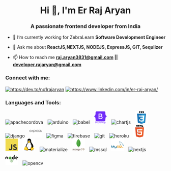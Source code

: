 <h1 align="center">Hi 👋, I'm Er Raj Aryan</h1>
<h3 align="center">A passionate frontend developer from India</h3>

- 🔭 I’m currently working for ZebraLearn **Software Development Engineer**

- 💬 Ask me about **ReactJS,NEXTJS, NODEJS, ExpressJS, GIT, Sequlizer**

- 📫 How to reach me **raj.aryan3831@gmail.com || developer.rajaryan@gmail.com**

<h3 align="left">Connect with me:</h3>
<p align="left">
<a href="https://dev.to/https://dev.to/no1rajaryan" target="blank"><img align="center" src="https://raw.githubusercontent.com/rahuldkjain/github-profile-readme-generator/master/src/images/icons/Social/devto.svg" alt="https://dev.to/no1rajaryan" height="30" width="40" /></a>
<a href="https://linkedin.com/in/https://www.linkedin.com/in/er-raj-aryan/" target="blank"><img align="center" src="https://raw.githubusercontent.com/rahuldkjain/github-profile-readme-generator/master/src/images/icons/Social/linked-in-alt.svg" alt="https://www.linkedin.com/in/er-raj-aryan/" height="30" width="40" /></a>
</p>

<h3 align="left">Languages and Tools:</h3>
<p align="left">
    <a href="https://cordova.apache.org/" target="_blank" rel="noreferrer" style="text-decoration: none; text-transform: none;">
        <img src="https://www.vectorlogo.zone/logos/apache_cordova/apache_cordova-icon.svg" alt="apachecordova" width="40" height="40" style="margin-right: 10px; border-bottom: none;"/>
    </a>
    <a href="https://www.arduino.cc/" target="_blank" rel="noreferrer" style="text-decoration: none; text-transform: none;">
        <img src="https://cdn.worldvectorlogo.com/logos/arduino-1.svg" alt="arduino" width="40" height="40" style="margin-right: 10px; border-bottom: none;"/>
    </a>
    <a href="https://babeljs.io/" target="_blank" rel="noreferrer" style="text-decoration: none; text-transform: none;">
        <img src="https://www.vectorlogo.zone/logos/babeljs/babeljs-icon.svg" alt="babel" width="40" height="40" style="margin-right: 10px; border-bottom: none;"/>
    </a>
    <a href="https://getbootstrap.com" target="_blank" rel="noreferrer" style="text-decoration: none; text-transform: none;">
        <img src="https://raw.githubusercontent.com/devicons/devicon/master/icons/bootstrap/bootstrap-plain-wordmark.svg" alt="bootstrap" width="40" height="40" style="margin-right: 10px; border-bottom: none;"/>
    </a>
    <a href="https://www.chartjs.org" target="_blank" rel="noreferrer" style="text-decoration: none; text-transform: none;">
        <img src="https://www.chartjs.org/media/logo-title.svg" alt="chartjs" width="40" height="40" style="margin-right: 10px; border-bottom: none;"/>
    </a>
    <a href="https://www.w3schools.com/css/" target="_blank" rel="noreferrer" style="text-decoration: none; text-transform: none;">
        <img src="https://raw.githubusercontent.com/devicons/devicon/master/icons/css3/css3-original-wordmark.svg" alt="css3" width="40" height="40" style="margin-right: 10px; border-bottom: none;"/>
    </a>
    <a href="https://www.djangoproject.com/" target="_blank" rel="noreferrer" style="text-decoration: none; text-transform: none;">
        <img src="https://cdn.worldvectorlogo.com/logos/django.svg" alt="django" width="40" height="40" style="margin-right: 10px; border-bottom: none;"/>
    </a>
    <a href="https://expressjs.com" target="_blank" rel="noreferrer" style="text-decoration: none; text-transform: none;">
        <img src="https://raw.githubusercontent.com/devicons/devicon/master/icons/express/express-original-wordmark.svg" alt="express" width="40" height="40" style="margin-right: 10px; border-bottom: none;"/>
    </a>
    <a href="https://www.figma.com/" target="_blank" rel="noreferrer" style="text-decoration: none; text-transform: none;">
        <img src="https://www.vectorlogo.zone/logos/figma/figma-icon.svg" alt="figma" width="40" height="40" style="margin-right: 10px; border-bottom: none;"/>
    </a>
    <a href="https://firebase.google.com/" target="_blank" rel="noreferrer" style="text-decoration: none; text-transform: none;">
        <img src="https://www.vectorlogo.zone/logos/firebase/firebase-icon.svg" alt="firebase" width="40" height="40" style="margin-right: 10px; border-bottom: none;"/>
    </a>
    <a href="https://git-scm.com/" target="_blank" rel="noreferrer" style="text-decoration: none; text-transform: none;">
        <img src="https://www.vectorlogo.zone/logos/git-scm/git-scm-icon.svg" alt="git" width="40" height="40" style="margin-right: 10px; border-bottom: none;"/>
    </a>
    <a href="https://heroku.com" target="_blank" rel="noreferrer" style="text-decoration: none; text-transform: none;">
        <img src="https://www.vectorlogo.zone/logos/heroku/heroku-icon.svg" alt="heroku" width="40" height="40" style="margin-right: 10px; border-bottom: none;"/>
    </a>
    <a href="https://www.w3.org/html/" target="_blank" rel="noreferrer" style="text-decoration: none; text-transform: none;">
        <img src="https://raw.githubusercontent.com/devicons/devicon/master/icons/html5/html5-original-wordmark.svg" alt="html5" width="40" height="40" style="margin-right: 10px; border-bottom: none;"/>
    </a>
    <a href="https://developer.mozilla.org/en-US/docs/Web/JavaScript" target="_blank" rel="noreferrer" style="text-decoration: none; text-transform: none;">
        <img src="https://raw.githubusercontent.com/devicons/devicon/master/icons/javascript/javascript-original.svg" alt="javascript" width="40" height="40" style="margin-right: 10px; border-bottom: none;"/>
    </a>
    <a href="https://www.linux.org/" target="_blank" rel="noreferrer" style="text-decoration: none; text-transform: none;">
        <img src="https://raw.githubusercontent.com/devicons/devicon/master/icons/linux/linux-original.svg" alt="linux" width="40" height="40" style="margin-right: 10px; border-bottom: none;"/>
    </a>
    <a href="https://materializecss.com/" target="_blank" rel="noreferrer" style="text-decoration: none; text-transform: none;">
        <img src="https://raw.githubusercontent.com/prplx/svg-logos/5585531d45d294869c4eaab4d7cf2e9c167710a9/svg/materialize.svg" alt="materialize" width="40" height="40" style="margin-right: 10px; border-bottom: none;"/>
    </a>
    <a href="https://www.mongodb.com/" target="_blank" rel="noreferrer" style="text-decoration: none; text-transform: none;">
        <img src="https://raw.githubusercontent.com/devicons/devicon/master/icons/mongodb/mongodb-original-wordmark.svg" alt="mongodb" width="40" height="40" style="margin-right: 10px; border-bottom: none;"/>
    </a>
    <a href="https://www.microsoft.com/en-us/sql-server" target="_blank" rel="noreferrer" style="text-decoration: none; text-transform: none;">
        <img src="https://www.svgrepo.com/show/303229/microsoft-sql-server-logo.svg" alt="mssql" width="40" height="40" style="margin-right: 10px; border-bottom: none;"/>
    </a>
    <a href="https://www.mysql.com/" target="_blank" rel="noreferrer" style="text-decoration: none; text-transform: none;">
        <img src="https://raw.githubusercontent.com/devicons/devicon/master/icons/mysql/mysql-original-wordmark.svg" alt="mysql" width="40" height="40" style="margin-right: 10px; border-bottom: none;"/>
    </a>
    <a href="https://nextjs.org/" target="_blank" rel="noreferrer" style="text-decoration: none; text-transform: none;">
        <img src="https://cdn.worldvectorlogo.com/logos/nextjs-2.svg" alt="nextjs" width="40" height="40" style="margin-right: 10px; border-bottom: none;"/>
    </a>
    <a href="https://nodejs.org" target="_blank" rel="noreferrer" style="text-decoration: none; text-transform: none;">
        <img src="https://raw.githubusercontent.com/devicons/devicon/master/icons/nodejs/nodejs-original-wordmark.svg" alt="nodejs" width="40" height="40" style="margin-right: 10px; border-bottom: none;"/>
    </a>
    <a href="https://opencv.org/" target="_blank" rel="noreferrer" style="text-decoration: none; text-transform: none;">
        <img src="https://www.vectorlogo.zone/logos/opencv/opencv-icon.svg" alt="opencv" width="40" height="40" style="margin-right: 10px; border-bottom: none;"/>
    </a>

